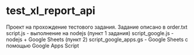 # test_xl_report_api
Проект на прохождение тестового задания.
Задание описано в order.txt
script.js - выполнение на nodejs (пункт 1 задания)
script_google.js - nodejs + Google Sheets (пункт 2)
script_google_apps.gs - Google Sheets с помощью Google Apps Script
